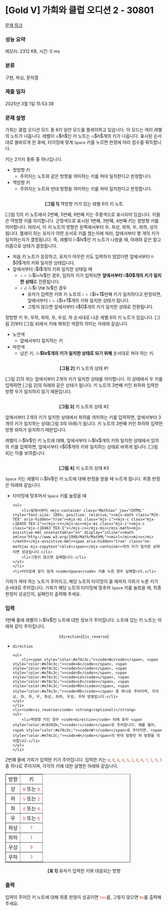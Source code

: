 # [Gold V] 가희와 클럽 오디션 2 - 30801 

[문제 링크](https://www.acmicpc.net/problem/30801) 

### 성능 요약

메모리: 2312 KB, 시간: 0 ms

### 분류

구현, 파싱, 문자열

### 제출 일자

2025년 3월 1일 15:53:38

### 문제 설명

<p>가희는 클럽 오디션 모드 중 8키 일반 모드를 플레이하고 있습니다. 이 모드는 여러 레벨의 노트가 나옵니다. 레벨이 <mjx-container class="MathJax" jax="CHTML" style="font-size: 109%; position: relative;"><mjx-math class="MJX-TEX" aria-hidden="true"><mjx-mi class="mjx-i"><mjx-c class="mjx-c1D45B TEX-I"></mjx-c></mjx-mi></mjx-math><mjx-assistive-mml unselectable="on" display="inline"><math xmlns="http://www.w3.org/1998/Math/MathML"><mi>n</mi></math></mjx-assistive-mml><span aria-hidden="true" class="no-mathjax mjx-copytext">$n$</span></mjx-container>인 키 노트는 <mjx-container class="MathJax" jax="CHTML" style="font-size: 109%; position: relative;"><mjx-math class="MJX-TEX" aria-hidden="true"><mjx-mi class="mjx-i"><mjx-c class="mjx-c1D45B TEX-I"></mjx-c></mjx-mi></mjx-math><mjx-assistive-mml unselectable="on" display="inline"><math xmlns="http://www.w3.org/1998/Math/MathML"><mi>n</mi></math></mjx-assistive-mml><span aria-hidden="true" class="no-mathjax mjx-copytext">$n$</span></mjx-container>개의 키가 나옵니다. 표시된 순서대로 올바르게 친 후에, 타이밍에 맞게 <code>Space</code> 키를 누르면 판정에 따라 점수를 획득합니다.</p>

<p>키는 2가지 종류 중 하나입니다.</p>

<ul>
	<li>정방향 키
	<ul>
		<li>주어지는 노트와 같은 방향을 의미하는 키를 쳐야 일치한다고 판정합니다.</li>
	</ul>
	</li>
	<li>역방향 키
	<ul>
		<li>주어지는 노트와 반대 방향을 의미하는 키를 쳐야 일치한다고 판정합니다.</li>
	</ul>
	</li>
</ul>

<p style="text-align: center;"><img alt="" src="https://u.acmicpc.net/a180ff40-6114-4820-ab40-3aa03bdb80c0/2%20-%20%EB%B3%B5%EC%82%AC%EB%B3%B8.png"></p>

<p style="text-align: center;"><strong>[그림 1]</strong> 역방향 키가 있는 레벨 6의 키 노트</p>

<p>[그림 1]의 키 노트에서 2번째, 5번째, 6번째 키는 주황색으로 표시되어 있습니다. 이들은 역방향 키를 의미합니다. 군청색으로 표시된 1번째, 3번째, 4번째 키는 정방향 키를 의미합니다. 따라서, 이 키 노트의 방향은 왼쪽에서부터 우, 좌상, 좌하, 우, 좌하, 상이 됩니다. 플레이 하는 유저가 어떤 순서로 키를 쳤는지에 따라, 앞에서부터 몇 개의 키가 일치하는지가 결정됩니다. 즉, 레벨이 <mjx-container class="MathJax" jax="CHTML" style="font-size: 109%; position: relative;"><mjx-math class="MJX-TEX" aria-hidden="true"><mjx-mi class="mjx-i"><mjx-c class="mjx-c1D459 TEX-I"></mjx-c></mjx-mi><mjx-mi class="mjx-i"><mjx-c class="mjx-c1D463 TEX-I"></mjx-c></mjx-mi></mjx-math><mjx-assistive-mml unselectable="on" display="inline"><math xmlns="http://www.w3.org/1998/Math/MathML"><mi>l</mi><mi>v</mi></math></mjx-assistive-mml><span aria-hidden="true" class="no-mathjax mjx-copytext">$lv$</span></mjx-container>인 키 노트가 나왔을 때, 아래와 같은 알고리즘으로 상태가 결정됩니다.</p>

<ul>
	<li>처음 키 노트가 등장하고, 유저가 아무런 키도 입력하지 않았다면 앞에서부터 <mjx-container class="MathJax" jax="CHTML" style="font-size: 109%; position: relative;"><mjx-math class="MJX-TEX" aria-hidden="true"><mjx-mn class="mjx-n"><mjx-c class="mjx-c30"></mjx-c></mjx-mn></mjx-math><mjx-assistive-mml unselectable="on" display="inline"><math xmlns="http://www.w3.org/1998/Math/MathML"><mn>0</mn></math></mjx-assistive-mml><span aria-hidden="true" class="no-mathjax mjx-copytext">$0$</span></mjx-container>개의 키와 일치한 상태입니다.</li>
	<li>앞에서부터 <mjx-container class="MathJax" jax="CHTML" style="font-size: 109%; position: relative;"><mjx-math class="MJX-TEX" aria-hidden="true"><mjx-mi class="mjx-i"><mjx-c class="mjx-c1D456 TEX-I"></mjx-c></mjx-mi></mjx-math><mjx-assistive-mml unselectable="on" display="inline"><math xmlns="http://www.w3.org/1998/Math/MathML"><mi>i</mi></math></mjx-assistive-mml><span aria-hidden="true" class="no-mathjax mjx-copytext">$i$</span></mjx-container>개의 키와 일치한 상태일 때
	<ul>
		<li><mjx-container class="MathJax" jax="CHTML" style="font-size: 109%; position: relative;"> <mjx-math class="MJX-TEX" aria-hidden="true"><mjx-mi class="mjx-i"><mjx-c class="mjx-c1D456 TEX-I"></mjx-c></mjx-mi><mjx-mo class="mjx-n" space="4"><mjx-c class="mjx-c3D"></mjx-c></mjx-mo><mjx-mi class="mjx-i" space="4"><mjx-c class="mjx-c1D459 TEX-I"></mjx-c></mjx-mi><mjx-mi class="mjx-i"><mjx-c class="mjx-c1D463 TEX-I"></mjx-c></mjx-mi></mjx-math><mjx-assistive-mml unselectable="on" display="inline"><math xmlns="http://www.w3.org/1998/Math/MathML"><mi>i</mi><mo>=</mo><mi>l</mi><mi>v</mi></math></mjx-assistive-mml><span aria-hidden="true" class="no-mathjax mjx-copytext">$i=lv$</span></mjx-container>인 경우, 임의의 키가 입력되면 <strong>앞에서부터 <mjx-container class="MathJax" jax="CHTML" style="font-size: 109%; position: relative;"><mjx-math class="MJX-TEX" aria-hidden="true"><mjx-mn class="mjx-n"><mjx-c class="mjx-c30"></mjx-c></mjx-mn></mjx-math><mjx-assistive-mml unselectable="on" display="inline"><math xmlns="http://www.w3.org/1998/Math/MathML"><mn>0</mn></math></mjx-assistive-mml><span aria-hidden="true" class="no-mathjax mjx-copytext">$0$</span></mjx-container>개의 키가 일치한 상태</strong>로 전환됩니다.</li>
		<li><mjx-container class="MathJax" jax="CHTML" style="font-size: 109%; position: relative;"> <mjx-math class="MJX-TEX" aria-hidden="true"><mjx-mi class="mjx-i"><mjx-c class="mjx-c1D456 TEX-I"></mjx-c></mjx-mi><mjx-mo class="mjx-n" space="4"><mjx-c class="mjx-c2260"></mjx-c></mjx-mo><mjx-mi class="mjx-i" space="4"><mjx-c class="mjx-c1D459 TEX-I"></mjx-c></mjx-mi><mjx-mi class="mjx-i"><mjx-c class="mjx-c1D463 TEX-I"></mjx-c></mjx-mi></mjx-math><mjx-assistive-mml unselectable="on" display="inline"><math xmlns="http://www.w3.org/1998/Math/MathML"><mi>i</mi><mo>≠</mo><mi>l</mi><mi>v</mi></math></mjx-assistive-mml><span aria-hidden="true" class="no-mathjax mjx-copytext">$i \ne lv$</span></mjx-container>인 경우
		<ul>
			<li>유저가 입력한 키와 키 노트의 <mjx-container class="MathJax" jax="CHTML" style="font-size: 109%; position: relative;"><mjx-math class="MJX-TEX" aria-hidden="true"><mjx-mi class="mjx-i"><mjx-c class="mjx-c1D456 TEX-I"></mjx-c></mjx-mi><mjx-mo class="mjx-n" space="3"><mjx-c class="mjx-c2B"></mjx-c></mjx-mo><mjx-mn class="mjx-n" space="3"><mjx-c class="mjx-c31"></mjx-c></mjx-mn></mjx-math><mjx-assistive-mml unselectable="on" display="inline"><math xmlns="http://www.w3.org/1998/Math/MathML"><mi>i</mi><mo>+</mo><mn>1</mn></math></mjx-assistive-mml><span aria-hidden="true" class="no-mathjax mjx-copytext">$i+1$</span></mjx-container>번째 키가 일치하다고 판정되면, 앞에서부터 <mjx-container class="MathJax" jax="CHTML" style="font-size: 109%; position: relative;"><mjx-math class="MJX-TEX" aria-hidden="true"><mjx-mi class="mjx-i"><mjx-c class="mjx-c1D456 TEX-I"></mjx-c></mjx-mi><mjx-mo class="mjx-n" space="3"><mjx-c class="mjx-c2B"></mjx-c></mjx-mo><mjx-mn class="mjx-n" space="3"><mjx-c class="mjx-c31"></mjx-c></mjx-mn></mjx-math><mjx-assistive-mml unselectable="on" display="inline"><math xmlns="http://www.w3.org/1998/Math/MathML"><mi>i</mi><mo>+</mo><mn>1</mn></math></mjx-assistive-mml><span aria-hidden="true" class="no-mathjax mjx-copytext">$i+1$</span></mjx-container>개의 키와 일치한 상태가 됩니다.</li>
			<li>그렇지 않으면 앞에서부터 <mjx-container class="MathJax" jax="CHTML" style="font-size: 109%; position: relative;"><mjx-math class="MJX-TEX" aria-hidden="true"><mjx-mn class="mjx-n"><mjx-c class="mjx-c30"></mjx-c></mjx-mn></mjx-math><mjx-assistive-mml unselectable="on" display="inline"><math xmlns="http://www.w3.org/1998/Math/MathML"><mn>0</mn></math></mjx-assistive-mml><span aria-hidden="true" class="no-mathjax mjx-copytext">$0$</span></mjx-container>개의 키가 일치한 상태로 전환됩니다.</li>
		</ul>
		</li>
	</ul>
	</li>
</ul>

<p>정방향 키 우, 우하, 좌하, 우, 우상, 하 순서대로 나온 레벨 6의 키 노트가 있습니다. [그림 2]부터 [그림 4]에서 키에 채워진 색깔의 의미는 아래와 같습니다.</p>

<ul>
	<li>노란색
	<ul>
		<li>앞에서부터 일치하는 키</li>
	</ul>
	</li>
	<li>파란색
	<ul>
		<li>남은 키. <strong><mjx-container class="MathJax" jax="CHTML" style="font-size: 109%; position: relative;"> <mjx-math class="MJX-TEX" aria-hidden="true"><mjx-mi class="mjx-i"><mjx-c class="mjx-c1D459 TEX-I"></mjx-c></mjx-mi><mjx-mi class="mjx-i"><mjx-c class="mjx-c1D463 TEX-I"></mjx-c></mjx-mi></mjx-math><mjx-assistive-mml unselectable="on" display="inline"><math xmlns="http://www.w3.org/1998/Math/MathML"><mi>l</mi><mi>v</mi></math></mjx-assistive-mml><span aria-hidden="true" class="no-mathjax mjx-copytext">$lv$</span></mjx-container>개의 키가 일치한 상태로 되기 위해</strong> 순서대로 쳐야 하는 키.</li>
	</ul>
	</li>
</ul>

<p style="text-align: center;"><img alt="" src="https://u.acmicpc.net/9c2cdadc-d23d-431b-9b49-392474a76bf0/3%20-%20%EB%B3%B5%EC%82%AC%EB%B3%B8.png"></p>

<p style="text-align: center;"><strong>[그림 2]</strong> 키 노트의 상태 #1</p>

<p>[그림 2]의 위는 앞에서부터 2개의 키가 일치한 상태를 의미합니다. 이 상태에서 우 키를 입력하면 [그림 2]의 아래와 같은 상태가 됩니다. 키 노트의 3번째 키인 좌하와 입력한 방향 우가 일치하지 않기 때문입니다.</p>

<p style="text-align: center;"><img alt="" src="https://u.acmicpc.net/42590bfa-8eb4-4fb2-aa10-0f24ab1ab69c/4%20-%20%EB%B3%B5%EC%82%AC%EB%B3%B8.png"></p>

<p style="text-align: center;"><strong>[그림 3]</strong> 키 노트의 상태 #2</p>

<p>앞에서부터 2개의 키가 일치한 상태에서 좌하를 의미하는 키를 입력하면, 앞에서부터 3개의 키가 일치하는 상태(그림 3의 아래)가 됩니다. 키 노트의 3번째 키인 좌하와 입력한 방향 좌하가 일치하기 때문입니다.</p>

<p>레벨이 <mjx-container class="MathJax" jax="CHTML" style="font-size: 109%; position: relative;"><mjx-math class="MJX-TEX" aria-hidden="true"><mjx-mi class="mjx-i"><mjx-c class="mjx-c1D459 TEX-I"></mjx-c></mjx-mi><mjx-mi class="mjx-i"><mjx-c class="mjx-c1D463 TEX-I"></mjx-c></mjx-mi></mjx-math><mjx-assistive-mml unselectable="on" display="inline"><math xmlns="http://www.w3.org/1998/Math/MathML"><mi>l</mi><mi>v</mi></math></mjx-assistive-mml><span aria-hidden="true" class="no-mathjax mjx-copytext">$lv$</span></mjx-container>인 키 노트에 대해, 앞에서부터 <mjx-container class="MathJax" jax="CHTML" style="font-size: 109%; position: relative;"><mjx-math class="MJX-TEX" aria-hidden="true"><mjx-mi class="mjx-i"><mjx-c class="mjx-c1D459 TEX-I"></mjx-c></mjx-mi><mjx-mi class="mjx-i"><mjx-c class="mjx-c1D463 TEX-I"></mjx-c></mjx-mi></mjx-math><mjx-assistive-mml unselectable="on" display="inline"><math xmlns="http://www.w3.org/1998/Math/MathML"><mi>l</mi><mi>v</mi></math></mjx-assistive-mml><span aria-hidden="true" class="no-mathjax mjx-copytext">$lv$</span></mjx-container>개의 키와 일치한 상태에서 임의의 키를 입력하면, 앞에서부터 <mjx-container class="MathJax" jax="CHTML" style="font-size: 109%; position: relative;"><mjx-math class="MJX-TEX" aria-hidden="true"><mjx-mn class="mjx-n"><mjx-c class="mjx-c30"></mjx-c></mjx-mn></mjx-math><mjx-assistive-mml unselectable="on" display="inline"><math xmlns="http://www.w3.org/1998/Math/MathML"><mn>0</mn></math></mjx-assistive-mml><span aria-hidden="true" class="no-mathjax mjx-copytext">$0$</span></mjx-container>개의 키와 일치하는 상태로 바뀌게 됩니다. [그림 4]는 이를 보여줍니다.</p>

<p style="text-align: center;"><img alt="" src="https://u.acmicpc.net/fe954fc6-fe57-48fa-a8fc-a565db296f80/5%20-%20%EB%B3%B5%EC%82%AC%EB%B3%B8.png"></p>

<p style="text-align: center;"><strong>[그림 4]</strong> 키 노트의 상태 #3</p>

<p><code>Space</code> 키는 레벨이 <mjx-container class="MathJax" jax="CHTML" style="font-size: 109%; position: relative;"><mjx-math class="MJX-TEX" aria-hidden="true"><mjx-mi class="mjx-i"><mjx-c class="mjx-c1D459 TEX-I"></mjx-c></mjx-mi><mjx-mi class="mjx-i"><mjx-c class="mjx-c1D463 TEX-I"></mjx-c></mjx-mi></mjx-math><mjx-assistive-mml unselectable="on" display="inline"><math xmlns="http://www.w3.org/1998/Math/MathML"><mi>l</mi><mi>v</mi></math></mjx-assistive-mml><span aria-hidden="true" class="no-mathjax mjx-copytext">$lv$</span></mjx-container>인 키 노트에 대해 판정을 받을 때 누르게 됩니다. 최종 판정은 아래와 같습니다.</p>

<ul>
	<li>타이밍에 맞추어서 <code>Space</code> 키를 눌렀을 때

	<ul>
		<li>앞에서부터 <mjx-container class="MathJax" jax="CHTML" style="font-size: 109%; position: relative;"><mjx-math class="MJX-TEX" aria-hidden="true"><mjx-mi class="mjx-i"><mjx-c class="mjx-c1D459 TEX-I"></mjx-c></mjx-mi><mjx-mi class="mjx-i"><mjx-c class="mjx-c1D463 TEX-I"></mjx-c></mjx-mi></mjx-math><mjx-assistive-mml unselectable="on" display="inline"><math xmlns="http://www.w3.org/1998/Math/MathML"><mi>l</mi><mi>v</mi></math></mjx-assistive-mml><span aria-hidden="true" class="no-mathjax mjx-copytext">$lv$</span></mjx-container>개의 키가 일치한 상태이면 성공입니다.</li>
		<li>그렇지 않으면 실패합니다.</li>
	</ul>
	</li>
	<li>타이밍에 맞지 않게 <code>Space</code> 키를 누른 경우 실패합니다.</li>
</ul>

<p>가희가 쳐야 하는 노트가 주어지고, 해당 노트의 타이밍이 올 때까지 가희가 누른 키가 순서대로 주어집니다. 가희가 해당 노트의 타이밍에 맞추어 <code>Space</code> 키를 눌렀을 때, 최종 판정이 성공인지, 실패인지 출력해 주세요.</p>

### 입력 

 <p>1번째 줄에 레벨이 <mjx-container class="MathJax" jax="CHTML" style="font-size: 109%; position: relative;"><mjx-math class="MJX-TEX" aria-hidden="true"><mjx-mi class="mjx-i"><mjx-c class="mjx-c1D459 TEX-I"></mjx-c></mjx-mi><mjx-mi class="mjx-i"><mjx-c class="mjx-c1D463 TEX-I"></mjx-c></mjx-mi></mjx-math><mjx-assistive-mml unselectable="on" display="inline"><math xmlns="http://www.w3.org/1998/Math/MathML"><mi>l</mi><mi>v</mi></math></mjx-assistive-mml><span aria-hidden="true" class="no-mathjax mjx-copytext">$lv$</span></mjx-container>인 노트에 대한 정보가 주어집니다. 노트에 있는 키 노트는 아래와 같이 주어집니다.</p>

<p style="text-align: center;">{<code>direction</code>}{<code>is_reverse</code>}</p>

<ul>
	<li><code>direction</code>

	<ul>
		<li><span style="color:#e74c3c;"><code>W</code></span>, <span style="color:#e74c3c;"><code>A</code></span>, <span style="color:#e74c3c;"><code>S</code></span>, <span style="color:#e74c3c;"><code>D</code></span>, <span style="color:#e74c3c;"><code>LU</code></span>, <span style="color:#e74c3c;"><code>LD</code></span>, <span style="color:#e74c3c;"><code>RU</code></span>, <span style="color:#e74c3c;"><code>RD</code></span> 중 하나로 주어지며, 각각 상, 좌, 하, 우, 좌상, 좌하, 우상, 우하 방향입니다.</li>
	</ul>
	</li>
	<li><code>is_reverse</code> <strong>(optional)</strong>
	<ul>
		<li>역방향 키인 경우 <code>direction</code> 뒤에 문자 <span style="color:#c0392b;"><code>!</code></span>로 주어집니다. 예를 들어, <span style="color:#e74c3c;"><code>W!</code></span>로 주어지면, <span style="color:#e74c3c;"><code>W</code></span>의 반대 방향인 하 방향을 의미합니다.</li>
	</ul>
	</li>
</ul>

<p>2번째 줄에 가희가 입력한 키가 주어집니다. 입력한 키는 <span style="color:#e74c3c;"><code>W</code></span>, <span style="color:#e74c3c;"><code>8</code></span>, <span style="color:#e74c3c;"><code>A</code></span>, <span style="color:#e74c3c;"><code>4</code></span>, <span style="color:#e74c3c;"><code>S</code></span>, <span style="color:#e74c3c;"><code>2</code></span>, <span style="color:#e74c3c;"><code>D</code></span>, <span style="color:#e74c3c;"><code>6</code></span>, <span style="color:#e74c3c;"><code>7</code></span>, <span style="color:#e74c3c;"><code>1</code></span>, <span style="color:#e74c3c;"><code>9</code></span>, <span style="color:#e74c3c;"><code>3</code></span> 중 하나로 주어지며, 각각의 키에 대한 설명은 아래와 같습니다.</p>

<table align="center" border="1" cellpadding="1" cellspacing="1" class="table table-bordered" style="width: 400px;">
	<tbody>
		<tr>
			<td style="text-align: center;">방향</td>
			<td style="text-align: center;">키</td>
		</tr>
		<tr>
			<td style="text-align: center;">상</td>
			<td style="text-align: center;"><span style="color:#e74c3c;"><code>W</code></span> 또는 <span style="color:#e74c3c;"><code>8</code></span></td>
		</tr>
		<tr>
			<td style="text-align: center;">하</td>
			<td style="text-align: center;"><span style="color:#e74c3c;"><code>S</code></span> 또는 <span style="color:#e74c3c;"><code>2</code></span></td>
		</tr>
		<tr>
			<td style="text-align: center;">좌</td>
			<td style="text-align: center;"><span style="color:#e74c3c;"><code>A</code></span> 또는 <span style="color:#e74c3c;"><code>4</code></span></td>
		</tr>
		<tr>
			<td style="text-align: center;">우</td>
			<td style="text-align: center;"><span style="color:#e74c3c;"><code>D</code></span> 또는 <span style="color:#e74c3c;"><code>6</code></span></td>
		</tr>
		<tr>
			<td style="text-align: center;">좌상</td>
			<td style="text-align: center;"><span style="color:#e74c3c;"><code>7</code></span></td>
		</tr>
		<tr>
			<td style="text-align: center;">좌하</td>
			<td style="text-align: center;"><span style="color:#e74c3c;"><code>1</code></span></td>
		</tr>
		<tr>
			<td style="text-align: center;">우상</td>
			<td style="text-align: center;"><span style="color:#e74c3c;"><code>9</code></span></td>
		</tr>
		<tr>
			<td style="text-align: center;">우하</td>
			<td style="text-align: center;"><span style="color:#e74c3c;"><code>3</code></span></td>
		</tr>
	</tbody>
</table>

<p style="text-align: center;"><strong>[표 1]</strong> 유저가 입력한 키와 대응되는 방향</p>

### 출력 

 <p>입력이 주어진 키 노트에 대해 최종 판정이 성공이면 <span style="color:#e74c3c;"><code>Yes</code></span>를, 그렇지 않으면 <span style="color:#e74c3c;"><code>No</code></span>를 출력해 주세요.</p>

